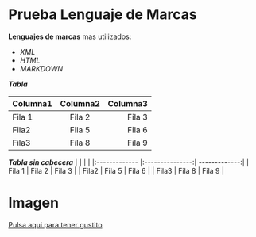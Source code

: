 # Prueba Lenguaje de Marcas 

__Lenguajes de marcas__ mas utilizados:
* _XML_   
* _HTML_
* _MARKDOWN_
  

 ___Tabla___

| Columna1 | Columna2 | Columna3 |
|:------------- |:---------------:| -------------:|
| Fila 1         | Fila 2          | Fila 3        |
| Fila2         | Fila 5          | Fila 6        |
| Fila3        | Fila 8          | Fila 9        |


___Tabla sin cabecera___
| <!-- -->| <!-- --> | <!-- --> |
|:------------- |:---------------:| -------------:|
| Fila 1         | Fila 2          | Fila 3        |
| Fila2         | Fila 5          | Fila 6        |
| Fila3        | Fila 8          | Fila 9        |

# Imagen
[Pulsa aqui para tener gustito](coches.com_quien-es-rayo-mcqueen-cars-10.jpeg)





